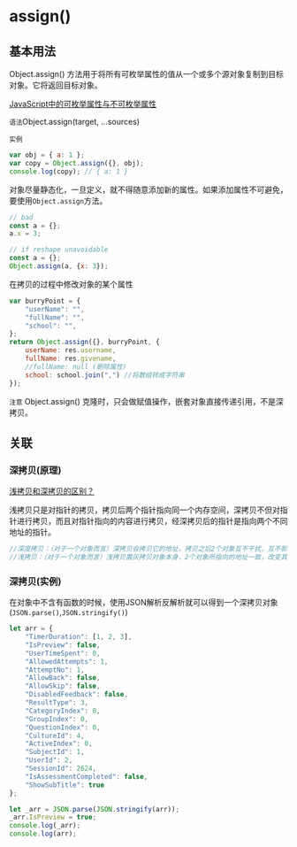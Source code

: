 # assign()

## 基本用法

Object.assign() 方法用于将所有可枚举属性的值从一个或多个源对象复制到目标对象。它将返回目标对象。

[JavaScript中的可枚举属性与不可枚举属性](https://www.cnblogs.com/kongxy/p/4618173.html)

`语法`Object.assign(target, ...sources)

`实例`

```javascript
var obj = { a: 1 };
var copy = Object.assign({}, obj);
console.log(copy); // { a: 1 }
```

对象尽量静态化，一旦定义，就不得随意添加新的属性。如果添加属性不可避免，要使用`Object.assign`方法。

```javascript
// bad
const a = {};
a.x = 3;

// if reshape unavoidable
const a = {};
Object.assign(a, {x: 3});
```

在拷贝的过程中修改对象的某个属性

```javascript
var burryPoint = {
    "userName": "",
    "fullName": "",
    "school": "",
};
return Object.assign({}, burryPoint, {
    userName: res.username,
    fullName: res.givename,
    //fullName: null (删除属性)
    school: school.join(",") //将数组转成字符串
});
```

`注意` Object.assign() 克隆时，只会做赋值操作，嵌套对象直接传递引用，不是深拷贝。

## 关联

### 深拷贝(原理)

[浅拷贝和深拷贝的区别？](https://www.cnblogs.com/always-chang/p/6107437.html)

浅拷贝只是对指针的拷贝，拷贝后两个指针指向同一个内存空间，深拷贝不但对指针进行拷贝，而且对指针指向的内容进行拷贝，经深拷贝后的指针是指向两个不同地址的指针。

```javascript
//深度拷贝：（对于一个对象而言）深拷贝会拷贝它的地址，拷贝之后2个对象互不干扰，互不影响；
//浅拷贝：（对于一个对象而言）浅拷贝置灰拷贝对象本身，2个对象所指向的地址一致，改变其中一个，另外一个对象也会改变
```

### 深拷贝(实例)

在对象中不含有函数的时候，使用JSON解析反解析就可以得到一个深拷贝对象(`JSON.parse()`,`JSON.stringify()`)

```javascript
let arr = {
    "TimerDuration": [1, 2, 3],
    "IsPreview": false,
    "UserTimeSpent": 0,
    "AllowedAttempts": 1,
    "AttemptNo": 1,
    "AllowBack": false,
    "AllowSkip": false,
    "DisabledFeedback": false,
    "ResultType": 3,
    "CategoryIndex": 0,
    "GroupIndex": 0,
    "QuestionIndex": 0,
    "CultureId": 4,
    "ActiveIndex": 0,
    "SubjectId": 1,
    "UserId": 2,
    "SessionId": 2624,
    "IsAssessmentCompleted": false,
    "ShowSubTitle": true
};

let _arr = JSON.parse(JSON.stringify(arr));
_arr.IsPreview = true;
console.log(_arr);
console.log(arr);
```
